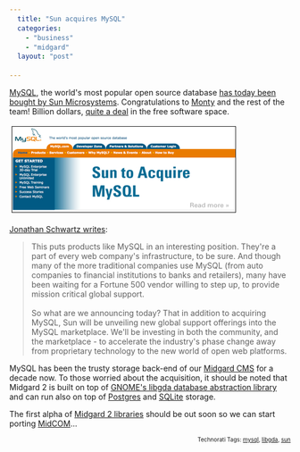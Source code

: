 ```yaml
---
  title: "Sun acquires MySQL"
  categories: 
    - "business"
    - "midgard"
  layout: "post"

---
```

<a href="http://www.mysql.org/">MySQL</a>, the world's most popular open source database <a href="http://www.mysql.com/news-and-events/sun-to-acquire-mysql.html">has today been bought by Sun Microsystems</a>. Congratulations to <a href="http://en.wikipedia.org/wiki/Michael_Widenius">Monty</a> and the rest of the team! Billion dollars, <a href="http://blogs.mysql.com/kaj/2008/01/16/sun-acquires-mysql/">quite a deal</a> in the free software space.

<p><img src="/files/sun-mysql.jpg" height="153" width="400" border="1" hspace="4" vspace="4" alt="Sun-Mysql" /></p>

<a href="http://blogs.sun.com/jonathan/entry/winds_of_change_are_blowing">Jonathan Schwartz writes</a>:
<blockquote>This puts products like MySQL in an interesting position. They're a part of every web company's infrastructure, to be sure. And though many of the more traditional companies use MySQL (from auto companies to financial institutions to banks and retailers), many have been waiting for a Fortune 500 vendor willing to step up, to provide mission critical global support.<br /><br />
So what are we announcing today? That in addition to acquiring MySQL, Sun will be unveiling new global support offerings into the MySQL marketplace. We'll be investing in both the community, and the marketplace - to accelerate the industry's phase change away from proprietary technology to the new world of open web platforms.</blockquote>MySQL has been the trusty storage back-end of our <a href="http://www.midgard-project.org/">Midgard CMS</a> for a decade now. To those worried about the acquisition, it should be noted that Midgard 2 is built on top of <a href="http://www.gnome-db.org/">GNOME's libgda database abstraction library</a> and can run also on top of <a href="http://www.postgresql.org/">Postgres</a> and <a href="http://www.sqlite.org/">SQLite</a> storage.

The first alpha of <a href="http://www.nemein.com/people/piotras/view/1178011811.html">Midgard 2 libraries</a> should be out soon so we can start porting <a href="http://www.midgard-project.org/documentation/midcom/">MidCOM</a>...

<p style="text-align:right;font-size:10px;">Technorati Tags: <a href="http://www.technorati.com/tag/mysql">mysql</a>, <a href="http://www.technorati.com/tag/libgda">libgda</a>, <a href="http://www.technorati.com/tag/sun">sun</a></p>